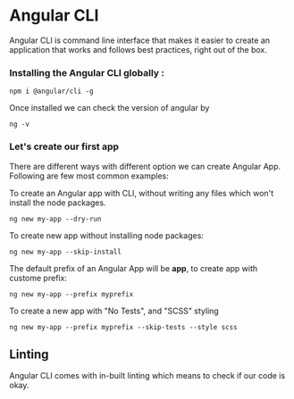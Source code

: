 # Angular CLI

Angular CLI is command line interface that makes it easier to create an application that works and follows best practices, right out of the box.

### Installing the Angular CLI globally :

`
npm i @angular/cli -g
`

Once installed we can check the version of angular by 

`
ng -v
`

### Let's create our first app
There are different ways with different option we can create Angular App. Following are few most common examples: 

To create an Angular app with CLI, without writing any files which won't install the node packages.

`
ng new my-app --dry-run
`

To create new app without installing node packages:

`
ng new my-app --skip-install
`

The default prefix of an Angular App will be **app**, to create app with custome prefix:

`
ng new my-app --prefix myprefix
`

To create a new app with "No Tests", and "SCSS" styling 

`
ng new my-app --prefix myprefix --skip-tests --style scss
`

## Linting
Angular CLI comes with in-built linting which means to check if our code is okay. 
